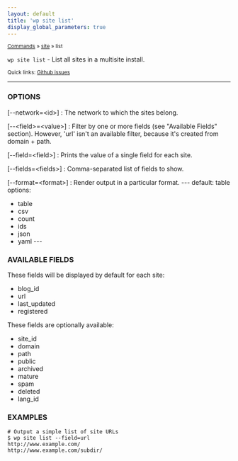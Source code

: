 ```yaml
---
layout: default
title: 'wp site list'
display_global_parameters: true
---
```


<small>[Commands](/commands/) &raquo; [site](/commands/site/) &raquo; list</small>

`wp site list` - List all sites in a multisite install.

<small>Quick links: <a href="https://github.com/wp-cli/wp-cli/issues?q=is%3Aopen+label%3Acommand%3Asite-list+sort%3Aupdated-desc">Github issues</a></small>

<hr />

### OPTIONS

[\--network=&lt;id&gt;]
: The network to which the sites belong.

[\--&lt;field&gt;=&lt;value&gt;]
: Filter by one or more fields (see "Available Fields" section). However,
'url' isn't an available filter, because it's created from domain + path.

[\--field=&lt;field&gt;]
: Prints the value of a single field for each site.

[\--fields=&lt;fields&gt;]
: Comma-separated list of fields to show.

[\--format=&lt;format&gt;]
: Render output in a particular format.
\---
default: table
options:
  - table
  - csv
  - count
  - ids
  - json
  - yaml
\---

### AVAILABLE FIELDS

These fields will be displayed by default for each site:

* blog_id
* url
* last_updated
* registered

These fields are optionally available:

* site_id
* domain
* path
* public
* archived
* mature
* spam
* deleted
* lang_id

### EXAMPLES

    # Output a simple list of site URLs
    $ wp site list --field=url
    http://www.example.com/
    http://www.example.com/subdir/



